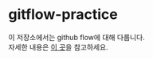# gitflow-practice

이 저장소에서는 github flow에 대해 다룹니다.  
자세한 내용은 [이 곳](https://guides.github.com/introduction/flow/)을 참고하세요.

